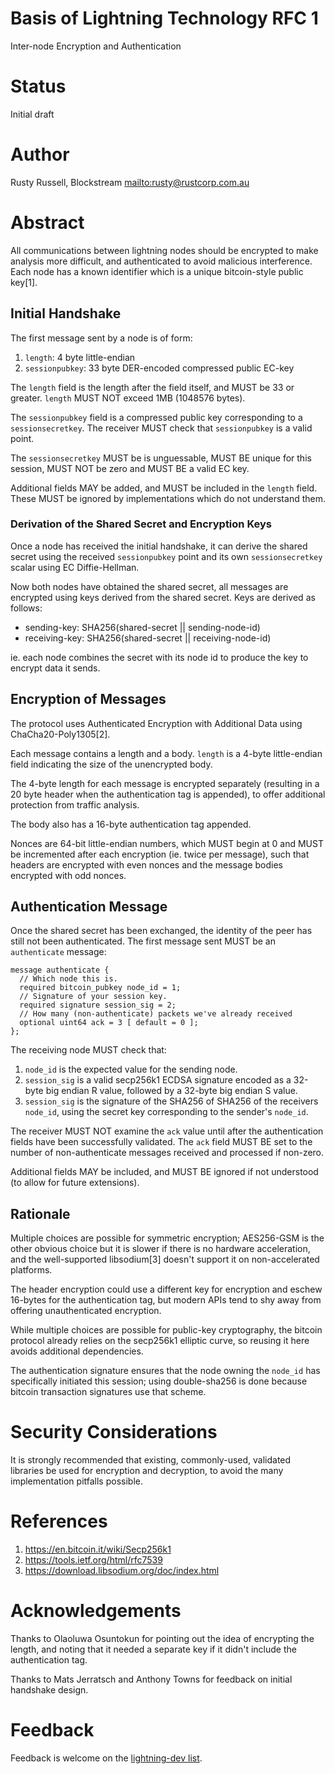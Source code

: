 # Basis of Lightning Technology RFC 1 #

Inter-node Encryption and Authentication

# Status #

Initial draft

# Author #

Rusty Russell, Blockstream <mailto:rusty@rustcorp.com.au>

# Abstract #

All communications between lightning nodes should be encrypted to make
analysis more difficult, and authenticated to avoid malicious
interference.  Each node has a known identifier which is a unique
bitcoin-style public key[1].

## Initial Handshake ##

The first message sent by a node is of form:

1. `length`: 4 byte little-endian
2. `sessionpubkey`: 33 byte DER-encoded compressed public EC-key

The `length` field is the length after the field itself, and MUST be
33 or greater.  `length` MUST NOT exceed 1MB (1048576 bytes).

The `sessionpubkey` field is a compressed public key corresponding to
a `sessionsecretkey`.  The receiver MUST check that `sessionpubkey` is
a valid point.

The `sessionsecretkey` MUST be is unguessable, MUST BE unique for this
session, MUST NOT be zero and MUST BE a valid EC key.

Additional fields MAY be added, and MUST be included in the `length` field.  These MUST be ignored by implementations which do not understand them.

### Derivation of the Shared Secret and Encryption Keys ###

Once a node has received the initial handshake, it can derive the
shared secret using the received `sessionpubkey` point and its own
`sessionsecretkey` scalar using EC Diffie-Hellman.

Now both nodes have obtained the shared secret, all messages are
encrypted using keys derived from the shared secret.  Keys are derived
as follows:

* sending-key: SHA256(shared-secret || sending-node-id)
* receiving-key: SHA256(shared-secret || receiving-node-id)

ie. each node combines the secret with its node id to produce the key
to encrypt data it sends.

## Encryption of Messages ##

The protocol uses Authenticated Encryption with Additional Data using
ChaCha20-Poly1305[2].

Each message contains a length and a body.  `length` is a 4-byte little-endian field indicating the size of the unencrypted body.

The 4-byte length for each message is encrypted separately (resulting
in a 20 byte header when the authentication tag is appended), to
offer additional protection from traffic analysis.

The body also has a 16-byte authentication tag appended.

Nonces are 64-bit little-endian numbers, which MUST begin at 0 and
MUST be incremented after each encryption (ie. twice per message), such
that headers are encrypted with even nonces and the message bodies
encrypted with odd nonces.

## Authentication Message ##

Once the shared secret has been exchanged, the identity of the peer
has still not been authenticated.  The first message sent MUST be an
`authenticate` message:

	message authenticate {
	  // Which node this is.
	  required bitcoin_pubkey node_id = 1;
	  // Signature of your session key.
	  required signature session_sig = 2;
      // How many (non-authenticate) packets we've already received
      optional uint64 ack = 3 [ default = 0 ];
	};

The receiving node MUST check that:

1. `node_id` is the expected value for the sending node.
2. `session_sig` is a valid secp256k1 ECDSA signature encoded as a
32-byte big endian R value, followed by a 32-byte big endian S value.
3. `session_sig` is the signature of the SHA256 of SHA256 of the receivers
   `node_id`, using the secret key corresponding to the sender's `node_id`.

The receiver MUST NOT examine the `ack` value until after the
authentication fields have been successfully validated.  The
`ack` field MUST BE set to the number of non-authenticate
messages received and processed if non-zero.

Additional fields MAY be included, and MUST BE ignored if not
understood (to allow for future extensions).

## Rationale ##

Multiple choices are possible for symmetric encryption; AES256-GSM is
the other obvious choice but it is slower if there is no hardware
acceleration, and the well-supported libsodium[3] doesn't support it
on non-accelerated platforms.

The header encryption could use a different key for encryption and
eschew 16-bytes for the authentication tag, but modern APIs tend to
shy away from offering unauthenticated encryption.

While multiple choices are possible for public-key cryptography, the
bitcoin protocol already relies on the secp256k1 elliptic curve, so
reusing it here avoids additional dependencies.

The authentication signature ensures that the node owning the
`node_id` has specifically initiated this session; using double-sha256
is done because bitcoin transaction signatures use that scheme.

# Security Considerations #

It is strongly recommended that existing, commonly-used, validated
libraries be used for encryption and decryption, to avoid the many
implementation pitfalls possible.

# References #

1. https://en.bitcoin.it/wiki/Secp256k1
2. https://tools.ietf.org/html/rfc7539
3. https://download.libsodium.org/doc/index.html

# Acknowledgements #

Thanks to Olaoluwa Osuntokun for pointing out the idea of encrypting
the length, and noting that it needed a separate key if it didn't
include the authentication tag.

Thanks to Mats Jerratsch and Anthony Towns for feedback on initial
handshake design.

# Feedback #

Feedback is welcome on the [lightning-dev list](https://lists.linuxfoundation.org/mailman/listinfo/lightning-dev).
